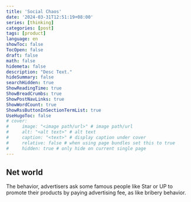 ```yaml
---
title: 'Social Chaos'
date: '2024-03-31T12:51:19+08:00'
series: [thinking]
categories: [post]
tags: [product]
language: en
showToc: false
TocOpen: false
draft: false
math: false
hidemeta: false
description: "Desc Text."
hideSummary: false
searchHidden: true
ShowReadingTime: true
ShowBreadCrumbs: true
ShowPostNavLinks: true
ShowWordCount: true
ShowRssButtonInSectionTermList: true
UseHugoToc: false
# cover:
#     image: "<image path/url>" # image path/url
#     alt: "<alt text>" # alt text
#     caption: "<text>" # display caption under cover
#     relative: false # when using page bundles set this to true
#     hidden: true # only hide on current single page
---
```


## Net world

The behavior, advertisers ask some famous people like Star or UP to promote their products by paying advertising fee, as like bribery behavior.
